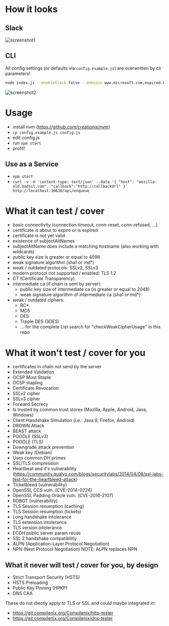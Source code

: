 # How it looks
## Slack
![screenshot1](https://git.compilenix.org/Compilenix/tls-tester/raw/master/screenshot1.png)

## CLI
All config settings (or defaults via `config.example.js`) are overwritten by cli parameters!

```bash
node index.js --enableSlack false --domains www.microsoft.com,expired.badssl.com --ignore Expire,PubKeySize
```

![screenshot2](https://git.compilenix.org/Compilenix/tls-tester/raw/master/screenshot2.png)

# Usage
* install nvm (https://github.com/creationix/nvm)
* `cp config.example.js config.js`
* edit config.js
* run `npm start`
* profit!

## Use as a Service
* `npm start`
* `curl -v -H 'content-type: text/json' --data '{ "host": "mozilla-old.badssl.com", "callback":"http://callbackUrl" }' http://localhost:16636/api/enqueue`

# What it can test / cover
* basic connectivity (connection timeout, conn-reset, conn-refused, ...)
* certificate is about to expire or is expired
* certificate is not yet valid
* existence of subjectAltNames
* subjectAltName does include a matching hostname (also working with wildcards)
* public key size is greater or equal to 4096
* weak signature algorithm (sha1 or md*)
* weak / outdated protocols: SSLv2, SSLv3
* modern protocol not supported / enabled: TLS 1.2
* CT (Certificate Transparency)
* intermediate ca (if chain is sent by server):
  * public key size of intermediate ca (is greater or equal to 2048)
  * weak signature algorithm of intermediate ca (sha1 or md*)
* weak / outdated ciphers:
  * RC*
  * MD5
  * DES
  * Trpple DES (3DES)
  * ... for the complete List search for "checkWeakCipherUsage" in this repo

# What it won't test / cover for you
* certificates in chain not send by the server
* Extended Validation
* OCSP Must Staple
* OCSP stapling
* Certificate Revocation
* SSLv2 cipher
* SSLv3 cipher
* Forward Secrecy
* Is trusted by common trust stores (Mozilla, Apple, Android, Java, Windows)
* Client Handshake Simulation (i.e.: Java 8, Firefox, Android)
* DROWN Attack
* BEAST attack
* POODLE (SSLv3)
* POODLE (TLS)
* Downgrade attack prevention
* Weak key (Debian)
* Uses common DH primes
* SSL/TLS compression
* Heartbeat and it's vulnerability (https://community.qualys.com/blogs/securitylabs/2014/04/08/ssl-labs-test-for-the-heartbleed-attack)
* Ticketbleed (vulnerability)
* OpenSSL CCS vuln. (CVE-2014-0224)
* OpenSSL Padding Oracle vuln.
(CVE-2016-2107)
* ROBOT (vulnerability)
* TLS Session resumption (caching)
* TLS Session resumption (tickets)
* Long handshake intolerance
* TLS extension intolerance
* TLS version intolerance
* ECDH public server param reuse
* SSL 2 handshake compatibility
* ALPN (Application-Layer Protocol Negotiation)
* NPN (Next Protocol Negotiation) NOTE: ALPN replaces NPN

## What it never will test / cover for you, by design
* Strict Transport Security (HSTS)
* HSTS Preloading
* Public Key Pinning (HPKP)
* DNS CAA

These do not diectly apply to TLS or SSL and could maybe integrated in:
* https://git.compilenix.org/Compilenix/http-tester
* https://git.compilenix.org/Compilenix/dns-tester
